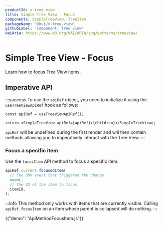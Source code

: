 ```yaml
---
productId: x-tree-view
title: Simple Tree View - Focus
components: SimpleTreeView, TreeItem
packageName: '@mui/x-tree-view'
githubLabel: 'component: tree view'
waiAria: https://www.w3.org/WAI/ARIA/apg/patterns/treeview/
---
```


# Simple Tree View - Focus

<p class="description">Learn how to focus Tree View items.</p>

## Imperative API

:::success
To use the `apiRef` object, you need to initialize it using the `useTreeViewApiRef` hook as follows:

```tsx
const apiRef = useTreeViewApiRef();

return <SimpleTreeView apiRef={apiRef}>{children}</SimpleTreeView>;
```

`apiRef` will be undefined during the first render and will then contain methods allowing you to imperatively interact with the Tree View.
:::

### Focus a specific item

Use the `focusItem` API method to focus a specific item.

```ts
apiRef.current.focusedItem(
  // The DOM event that triggered the change
  event,
  // The ID of the item to focus
  itemId,
);
```

:::info
This method only works with items that are currently visible.
Calling `apiRef.focusItem` on an item whose parent is collapsed will do nothing.
:::

{{"demo": "ApiMethodFocusItem.js"}}
